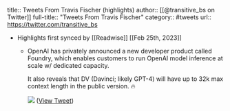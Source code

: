 title:: Tweets From Travis Fischer (highlights)
author:: [[@transitive_bs on Twitter]]
full-title:: "Tweets From Travis Fischer"
category:: #tweets
url:: https://twitter.com/transitive_bs

- Highlights first synced by [[Readwise]] [[Feb 25th, 2023]]
	- OpenAI has privately announced a new developer product called Foundry, which enables customers to run OpenAI model inference at scale w/ dedicated capacity.
	  
	  It also reveals that DV (Davinci; likely GPT-4) will have up to 32k max context length in the public version. 🔥 
	  
	  ![](https://pbs.twimg.com/media/Fpg81tNaIAALkiY.jpg) ([View Tweet](https://twitter.com/transitive_bs/status/1628118163874516992))